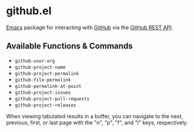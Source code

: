 # github.el
[Emacs](https://www.gnu.org/software/emacs/) package for interacting with [GitHub](https://github.com/) via the [GitHub REST API](https://docs.github.com/en/rest?apiVersion=2022-11-28).

## Available Functions & Commands
- `github-user-org`
- `github-project-name`
- `github-project-permalink`
- `github-file-permalink`
- `github-permalink-at-point`
- `github-project-issues`
- `github-project-pull-requests`
- `github-project-releases`

When viewing tabulated results in a buffer, you can navigate to the next, previous, first, or last page with the "n", "p", "f", and "l" keys, respectively.
